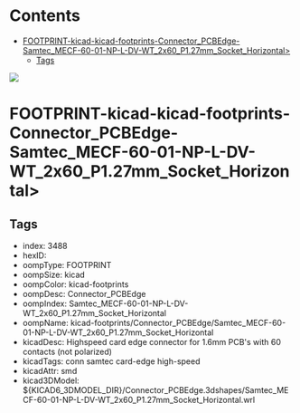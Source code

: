 



Contents
========

* [FOOTPRINT-kicad-kicad-footprints-Connector_PCBEdge-Samtec_MECF-60-01-NP-L-DV-WT_2x60_P1.27mm_Socket_Horizontal>](#footprint-kicad-kicad-footprints-connector_pcbedge-samtec_mecf-60-01-np-l-dv-wt_2x60_p127mm_socket_horizontal)
	* [Tags](#tags)
  
![][im]
# FOOTPRINT-kicad-kicad-footprints-Connector_PCBEdge-Samtec_MECF-60-01-NP-L-DV-WT_2x60_P1.27mm_Socket_Horizontal>

## Tags

- index: 3488
- hexID: 
- oompType: FOOTPRINT
- oompSize: kicad
- oompColor: kicad-footprints
- oompDesc: Connector_PCBEdge
- oompIndex: Samtec_MECF-60-01-NP-L-DV-WT_2x60_P1.27mm_Socket_Horizontal
- oompName: kicad-footprints/Connector_PCBEdge/Samtec_MECF-60-01-NP-L-DV-WT_2x60_P1.27mm_Socket_Horizontal
- kicadDesc: Highspeed card edge connector for 1.6mm PCB's with 60 contacts (not polarized)
- kicadTags: conn samtec card-edge high-speed
- kicadAttr: smd
- kicad3DModel: ${KICAD6_3DMODEL_DIR}/Connector_PCBEdge.3dshapes/Samtec_MECF-60-01-NP-L-DV-WT_2x60_P1.27mm_Socket_Horizontal.wrl



[im]: image.png
